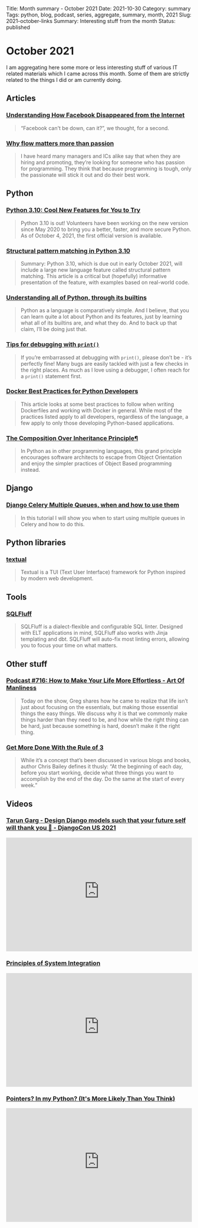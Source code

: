 Title: Month summary - October 2021
Date: 2021-10-30
Category: summary
Tags: python, blog, podcast, series, aggregate, summary, month, 2021
Slug: 2021-october-links
Summary: Interesting stuff from the month
Status: published

# October 2021

I am aggregating here some more or less interesting stuff of various IT related materials which I came across this month.
Some of them are strictly related to the things I did or am currently doing.

## Articles

### [Understanding How Facebook Disappeared from the Internet](https://blog.cloudflare.com/october-2021-facebook-outage/)

> “Facebook can't be down, can it?”, we thought, for a second.

### [Why flow matters more than passion](https://leaddev.com/culture-engagement-motivation/why-flow-matters-more-passion)

> I have heard many managers and ICs alike say that when they are hiring and promoting, they’re looking for someone who has passion for programming. They think that because programming is tough, only the passionate will stick it out and do their best work.

## Python

### [Python 3.10: Cool New Features for You to Try](https://realpython.com/python310-new-features/)

> Python 3.10 is out! Volunteers have been working on the new version since May 2020 to bring you a better, faster, and more secure Python. As of October 4, 2021, the first official version is available.

### [Structural pattern matching in Python 3.10](https://benhoyt.com/writings/python-pattern-matching/)

> Summary: Python 3.10, which is due out in early October 2021, will include a large new language feature called structural pattern matching. This article is a critical but (hopefully) informative presentation of the feature, with examples based on real-world code.

### [Understanding all of Python, through its builtins](https://sadh.life/post/builtins/)

> Python as a language is comparatively simple. And I believe, that you can learn quite a lot about Python and its features, just by learning what all of its builtins are, and what they do. And to back up that claim, I’ll be doing just that.

### [Tips for debugging with `print()`](https://adamj.eu/tech/2021/10/08/tips-for-debugging-with-print/)

> If you’re embarrassed at debugging with `print()`, please don’t be - it’s perfectly fine! Many bugs are easily tackled with just a few checks in the right places. As much as I love using a debugger, I often reach for a `print()` statement first.

### [Docker Best Practices for Python Developers](https://testdriven.io/blog/docker-best-practices/)

> This article looks at some best practices to follow when writing Dockerfiles and working with Docker in general. While most of the practices listed apply to all developers, regardless of the language, a few apply to only those developing Python-based applications.

### [The Composition Over Inheritance Principle¶](https://python-patterns.guide/gang-of-four/composition-over-inheritance/)

> In Python as in other programming languages, this grand principle encourages software architects to escape from Object Orientation and enjoy the simpler practices of Object Based programming instead.

## Django

### [Django Celery Multiple Queues, when and how to use them](https://appliku.com/post/django-celery-multiple-queues-when-and-how-use-the)

> In this tutorial I will show you when to start using multiple queues in Celery and how to do this.

## Python libraries

### [textual](https://github.com/willmcgugan/textual)

> Textual is a TUI (Text User Interface) framework for Python inspired by modern web development.

## Tools

### [SQLFluff](https://github.com/sqlfluff/sqlfluff)

> SQLFluff is a dialect-flexible and configurable SQL linter. Designed with ELT applications in mind, SQLFluff also works with Jinja templating and dbt. SQLFluff will auto-fix most linting errors, allowing you to focus your time on what matters.

## Other stuff

### [Podcast #716: How to Make Your Life More Effortless - Art Of Manliness](https://www.artofmanliness.com/character/habits/podcast-716-how-to-make-your-life-more-effortless/)

> Today on the show, Greg shares how he came to realize that life isn’t just about focusing on the essentials, but making those essential things the easy things. We discuss why it is that we commonly make things harder than they need to be, and how while the right thing can be hard, just because something is hard, doesn’t make it the right thing.

### [Get More Done With the Rule of 3](https://www.artofmanliness.com/career-wealth/career/work-deliberately-instead-reactively-rule-3/)

> While it’s a concept that’s been discussed in various blogs and books, author Chris Bailey defines it thusly: “At the beginning of each day, before you start working, decide what three things you want to accomplish by the end of the day. Do the same at the start of every week.”

## Videos

### [Tarun Garg - Design Django models such that your future self will thank you 👋 - DjangoCon US 2021](https://www.youtube.com/watch?v=dXCh8m4P5Tc)

<div class="videoWrapper" style="height:0; padding-bottom:56.25%; padding-top:25px; position:relative" height="0">
    <iframe style="position:absolute; top:0; width:100%" height="100%" width="100%" src="https://www.youtube-nocookie.com/embed/dXCh8m4P5Tc" frameborder="0" allow="accelerometer; autoplay; encrypted-media; gyroscope; picture-in-picture" allowfullscreen></iframe>
</div>

### [Principles of System Integration](https://www.youtube.com/watch?v=Cv3rQYgM-1I)

<div class="videoWrapper" style="height:0; padding-bottom:56.25%; padding-top:25px; position:relative" height="0">
    <iframe style="position:absolute; top:0; width:100%" height="100%" width="100%" src="https://www.youtube-nocookie.com/embed/Cv3rQYgM-1I" frameborder="0" allow="accelerometer; autoplay; encrypted-media; gyroscope; picture-in-picture" allowfullscreen></iframe>
</div>

### [Pointers? In my Python? (It's More Likely Than You Think)](https://www.youtube.com/watch?v=xngMG5HDgUU)

<div class="videoWrapper" style="height:0; padding-bottom:56.25%; padding-top:25px; position:relative" height="0">
    <iframe style="position:absolute; top:0; width:100%" height="100%" width="100%" src="https://www.youtube-nocookie.com/embed/xngMG5HDgUU" frameborder="0" allow="accelerometer; autoplay; encrypted-media; gyroscope; picture-in-picture" allowfullscreen></iframe>
</div>
